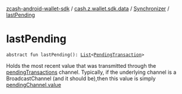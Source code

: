 [zcash-android-wallet-sdk](../../index.md) / [cash.z.wallet.sdk.data](../index.md) / [Synchronizer](index.md) / [lastPending](./last-pending.md)

# lastPending

`abstract fun lastPending(): `[`List`](https://kotlinlang.org/api/latest/jvm/stdlib/kotlin.collections/-list/index.html)`<`[`PendingTransaction`](../../cash.z.wallet.sdk.entity/-pending-transaction/index.md)`>`

Holds the most recent value that was transmitted through the [pendingTransactions](pending-transactions.md) channel. Typically, if the
underlying channel is a BroadcastChannel (and it should be),then this value is simply [pendingChannel.value](#)

